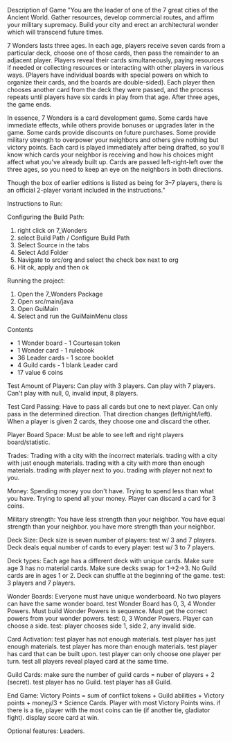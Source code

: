 Description of Game
"You are the leader of one of the 7 great cities of the Ancient World. Gather resources, develop commercial routes, and affirm your military supremacy.
Build your city and erect an architectural wonder which will transcend future times.

7 Wonders lasts three ages. In each age, players receive seven cards from a particular deck, choose one of those cards, then pass the remainder to an adjacent player.
Players reveal their cards simultaneously, paying resources if needed or collecting resources or interacting with other players in various ways.
(Players have individual boards with special powers on which to organize their cards, and the boards are double-sided).
Each player then chooses another card from the deck they were passed, and the process repeats until players have six cards in play from that age.
After three ages, the game ends.

In essence, 7 Wonders is a card development game. Some cards have immediate effects, while others provide bonuses or upgrades later in the game.
Some cards provide discounts on future purchases. Some provide military strength to overpower your neighbors and others give nothing but victory points.
Each card is played immediately after being drafted, so you'll know which cards your neighbor is receiving and how his choices might affect what you've already built up.
Cards are passed left-right-left over the three ages, so you need to keep an eye on the neighbors in both directions.

Though the box of earlier editions is listed as being for 3–7 players, there is an official 2-player variant included in the instructions."

Instructions to Run:

Configuring the Build Path:
1. right click on 7_Wonders
2. select Build Path / Configure Build Path
3. Select Source in the tabs
4. Select Add Folder
5. Navigate to src/org and select the check box next to org
6. Hit ok, apply and then ok

Running the project:
1. Open the 7_Wonders Package
2. Open src/main/java
3. Open GuiMain
4. Select and run the GuiMainMenu class

Contents
- 1 Wonder board - 1 Courtesan token
- 1 Wonder card - 1 rulebook
- 36 Leader cards - 1 score booklet
- 4 Guild cards - 1 blank Leader card
- 17 value 6 coins

Test Amount of Players:
Can play with 3 players.
Can play with 7 players.
Can't play with null, 0, invalid input, 8 players.

Test Card Passing:
Have to pass all cards but one to next player.
Can only pass in the determined direction.
That direction changes (left/right/left).
When a player is given 2 cards, they choose one and discard the other.

Player Board Space:
Must be able to see left and right players board/statistic.

Trades:
Trading with a city with the incorrect materials.
trading with a city with just enough materials.
trading with a city with more than enough materials.
trading with player next to you.
trading with player not next to you.

Money:
Spending money you don't have.
Trying to spend less than what you have.
Trying to spend all your money.
Player can discard a card for 3 coins.

Military strength:
You have less strength than your neighbor.
You have equal strength than your neighbor.
you have more strength than your neighbor.

Deck Size:
Deck size is seven number of players: test w/ 3 and 7 players.
Deck deals equal number of cards to every player: test w/ 3 to 7 players.

Deck types:
Each age has a different deck with unique cards.
Make sure age 3 has no material cards.
Make sure decks swap for 1->2->3.
No Guild cards are in ages 1 or 2.
Deck can shuffle at the beginning of the game.  test: 3 players and 7 players.

Wonder Boards:
Everyone must have unique wonderboard.
No two players can have the same wonder board.
test Wonder Board has 0, 3, 4 Wonder Powers.
Must build Wonder Powers in sequence.
Must get the correct powers from your wonder powers.  test: 0, 3 Wonder Powers.
Player can choose a side. test: player chooses side 1, side 2, any invalid side.

Card Activation:
test player has not enough materials.
test player has just enough materials.
test player has more than enough materials.
test player has card that can be built upon.
test player can only choose one player per turn.
test all players reveal played card at the same time.

Guild Cards:
make sure the number of guild cards = nuber of players + 2  (secret).
test player has no Guild.
test player has all Guild.

End Game:
Victory Points = sum of conflict tokens + Guild abilities + Victory points + money/3 + Science Cards.
Player with most Victory Points wins.
if there is a tie, player with the most coins can tie (if another tie, gladiator fight).
display score card at win.

Optional features:
Leaders.

